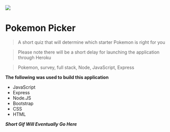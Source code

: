 <a href="https://mighty-anchorage-59445.herokuapp.com/"><img src="https://dumielauxepices.net/sites/default/files/drawn-pokeball-green-567123-6351456.jpg"></a>


# Pokemon Picker

> A short quiz that will determine which starter Pokemon is right for you

> Please note there will be a short delay for launching the application through Heroku

> Pokemon, survey, full stack, Node, JavaScript, Express

**The following was used to build this application**

- JavaScript
- Express
- Node.JS
- Bootstrap
- CSS
- HTML

***Short Gif Will Eventually Go Here***
